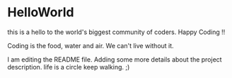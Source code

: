 # HelloWorld
this is a hello to the world's biggest community of coders.  Happy Coding !!


Coding is the food, water and air. We can't live without it.

I am editing the README file. Adding some more details about the project description.
life is a circle keep walking. ;)
